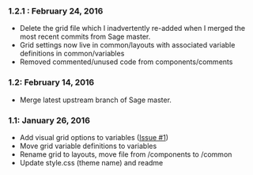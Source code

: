 ### 1.2.1 : February 24, 2016

* Delete the grid file which I inadvertently re-added when I merged the most recent commits from Sage master.
* Grid settings now live in common/layouts with associated variable definitions in common/variables
* Removed commented/unused code from components/comments

### 1.2: February 14, 2016

* Merge latest upstream branch of Sage master.

### 1.1: January 26, 2016

* Add visual grid options to variables ([Issue #1](https://github.com/smutek/BourbonySage/issues/1))
* Move grid variable definitions to variables
* Rename grid to layouts, move file from /components to /common
* Update style.css (theme name) and readme
